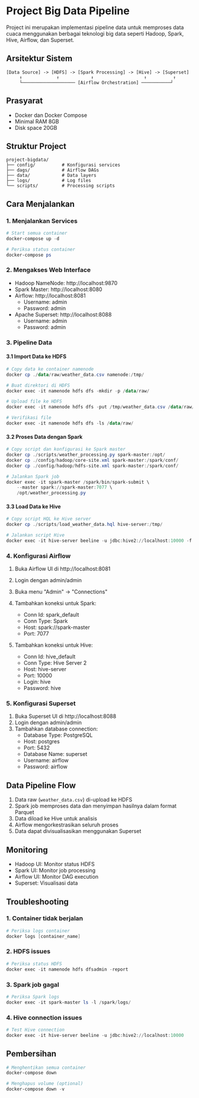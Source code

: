 # Project Big Data Pipeline

Project ini merupakan implementasi pipeline data untuk memproses data cuaca menggunakan berbagai teknologi big data seperti Hadoop, Spark, Hive, Airflow, dan Superset.

## Arsitektur Sistem

```
[Data Source] -> [HDFS] -> [Spark Processing] -> [Hive] -> [Superset]
     ↑             ↑            ↑                   ↑          ↑
     └──────────────────── [Airflow Orchestration] ───────────┘
```

## Prasyarat

- Docker dan Docker Compose
- Minimal RAM 8GB
- Disk space 20GB

## Struktur Project

```
project-bigdata/
├── config/          # Konfigurasi services
├── dags/            # Airflow DAGs
├── data/            # Data layers
├── logs/            # Log files
└── scripts/         # Processing scripts
```

## Cara Menjalankan

### 1. Menjalankan Services

```powershell
# Start semua container
docker-compose up -d

# Periksa status container
docker-compose ps
```

### 2. Mengakses Web Interface

- Hadoop NameNode: http://localhost:9870
- Spark Master: http://localhost:8080
- Airflow: http://localhost:8081 
  - Username: admin
  - Password: admin
- Apache Superset: http://localhost:8088
  - Username: admin
  - Password: admin

### 3. Pipeline Data

#### 3.1 Import Data ke HDFS

```powershell
# Copy data ke container namenode
docker cp ./data/raw/weather_data.csv namenode:/tmp/

# Buat direktori di HDFS
docker exec -it namenode hdfs dfs -mkdir -p /data/raw/

# Upload file ke HDFS
docker exec -it namenode hdfs dfs -put /tmp/weather_data.csv /data/raw/

# Verifikasi file
docker exec -it namenode hdfs dfs -ls /data/raw/
```

#### 3.2 Proses Data dengan Spark

```powershell
# Copy script dan konfigurasi ke Spark master
docker cp ./scripts/weather_processing.py spark-master:/opt/
docker cp ./config/hadoop/core-site.xml spark-master:/spark/conf/
docker cp ./config/hadoop/hdfs-site.xml spark-master:/spark/conf/

# Jalankan Spark job
docker exec -it spark-master /spark/bin/spark-submit \
    --master spark://spark-master:7077 \
    /opt/weather_processing.py
```

#### 3.3 Load Data ke Hive

```powershell
# Copy script HQL ke Hive server
docker cp ./scripts/load_weather_data.hql hive-server:/tmp/

# Jalankan script Hive
docker exec -it hive-server beeline -u jdbc:hive2://localhost:10000 -f /tmp/load_weather_data.hql
```

### 4. Konfigurasi Airflow

1. Buka Airflow UI di http://localhost:8081
2. Login dengan admin/admin
3. Buka menu "Admin" -> "Connections"
4. Tambahkan koneksi untuk Spark:
   - Conn Id: spark_default
   - Conn Type: Spark
   - Host: spark://spark-master
   - Port: 7077

5. Tambahkan koneksi untuk Hive:
   - Conn Id: hive_default
   - Conn Type: Hive Server 2
   - Host: hive-server
   - Port: 10000
   - Login: hive
   - Password: hive

### 5. Konfigurasi Superset

1. Buka Superset UI di http://localhost:8088
2. Login dengan admin/admin
3. Tambahkan database connection:
   - Database Type: PostgreSQL
   - Host: postgres
   - Port: 5432
   - Database Name: superset
   - Username: airflow
   - Password: airflow

## Data Pipeline Flow

1. Data raw (`weather_data.csv`) di-upload ke HDFS
2. Spark job memproses data dan menyimpan hasilnya dalam format Parquet
3. Data diload ke Hive untuk analisis
4. Airflow mengorkestrasikan seluruh proses
5. Data dapat divisualisasikan menggunakan Superset

## Monitoring

- Hadoop UI: Monitor status HDFS
- Spark UI: Monitor job processing
- Airflow UI: Monitor DAG execution
- Superset: Visualisasi data

## Troubleshooting

### 1. Container tidak berjalan
```powershell
# Periksa logs container
docker logs [container_name]
```

### 2. HDFS issues
```powershell
# Periksa status HDFS
docker exec -it namenode hdfs dfsadmin -report
```

### 3. Spark job gagal
```powershell
# Periksa Spark logs
docker exec -it spark-master ls -l /spark/logs/
```

### 4. Hive connection issues
```powershell
# Test Hive connection
docker exec -it hive-server beeline -u jdbc:hive2://localhost:10000
```

## Pembersihan

```powershell
# Menghentikan semua container
docker-compose down

# Menghapus volume (optional)
docker-compose down -v
```
